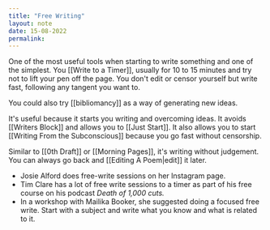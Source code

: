 ```yaml
---
title: "Free Writing"
layout: note
date: 15-08-2022
permalink:
---
```


One of the most useful tools when starting to write something and one of the simplest. You  [[Write to a Timer]], usually for 10 to 15 minutes and try not to lift your pen off the page. You don't edit or censor yourself but write fast, following any tangent you want to.

You could also try [[bibliomancy]] as a way of generating new ideas.

It's useful because it starts you writing and overcoming ideas. It avoids [[Writers Block]] and allows you to [[Just Start]]. It also allows you to start [[Writing From the Subconscious]] because you go fast without censorship.

Similar to [[0th Draft]] or [[Morning Pages]], it's writing without judgement. You can always go back and [[Editing A Poem|edit]] it later.

-   Josie Alford does free-write sessions on her Instagram page.
-   Tim Clare has a lot of free write sessions to a timer as part of his free course on his podcast *Death of 1,000 cuts.*
-   In a workshop with Mailika Booker,</a> she suggested doing a focused free write. Start with a subject and write what you know and what is related to it.
